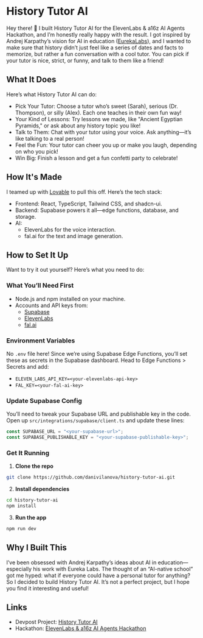 # History Tutor AI

Hey there! 👋 I built History Tutor AI for the ElevenLabs & a16z AI Agents Hackathon, and I’m honestly really happy with the result. I got inspired by Andrej Karpathy’s vision for AI in education ([EurekaLabs](https://eurekalabs.ai)), and I wanted to make sure that history didn’t just feel like a series of dates and facts to memorize, but rather a fun conversation with a cool tutor. You can pick if your tutor is nice, strict, or funny, and talk to them like a friend!

## What It Does

Here’s what History Tutor AI can do:

- Pick Your Tutor: Choose a tutor who’s sweet (Sarah), serious (Dr. Thompson), or silly (Alex). Each one teaches in their own fun way!
- Your Kind of Lessons: Try lessons we made, like "Ancient Egyptian Pyramids," or ask about any history topic you like!
- Talk to Them: Chat with your tutor using your voice. Ask anything—it’s like talking to a real person!
- Feel the Fun: Your tutor can cheer you up or make you laugh, depending on who you pick!
- Win Big: Finish a lesson and get a fun confetti party to celebrate!

## How It's Made

I teamed up with [Lovable](https://lovable.dev/) to pull this off. Here’s the tech stack:
- Frontend: React, TypeScript, Tailwind CSS, and shadcn-ui.
- Backend: Supabase powers it all—edge functions, database, and storage.
- AI:
  - ElevenLabs for the voice interaction.
  - fal.ai for the text and image generation.

## How to Set It Up

Want to try it out yourself? Here’s what you need to do:

### What You’ll Need First

- Node.js and npm installed on your machine.
- Accounts and API keys from:
  - [Supabase](https://supabase.com/)
  - [ElevenLabs](https://elevenlabs.io/)
  - [fal.ai](https://fal.ai/)

### Environment Variables

No `.env` file here! Since we’re using Supabase Edge Functions, you’ll set these as secrets in the Supabase dashboard. Head to Edge Functions > Secrets and add:

- `ELEVEN_LABS_API_KEY=<your-elevenlabs-api-key>`
- `FAL_KEY=<your-fal-ai-key>`

### Update Supabase Config

You’ll need to tweak your Supabase URL and publishable key in the code. Open up `src/integrations/supabase/client.ts` and update these lines:

```typescript
const SUPABASE_URL = "<your-supabase-url>";
const SUPABASE_PUBLISHABLE_KEY = "<your-supabase-publishable-key>";
```

### Get It Running

1. **Clone the repo**

```bash
git clone https://github.com/danivilanova/history-tutor-ai.git
```

2. **Install dependencies**

```bash
cd history-tutor-ai
npm install
```

3. **Run the app**

```bash
npm run dev
```

## Why I Built This

I’ve been obsessed with Andrej Karpathy’s ideas about AI in education—especially his work with Eureka Labs. The thought of an “AI-native school” got me hyped: what if everyone could have a personal tutor for anything? So I decided to build History Tutor AI. It’s not a perfect project, but I hope you find it interesting and useful!

## Links

- Devpost Project: [History Tutor AI](https://devpost.com/software/history-tutor-ai)
- Hackathon: [ElevenLabs & a16z AI Agents Hackathon](https://elevenlabs-worldwide-hackathon.devpost.com)